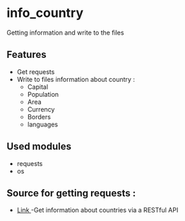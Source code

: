 # info_country
Getting information and write to the files

## Features
 - Get requests 
 - Write to files information about country :
   - Capital 
   - Population
   - Area
   - Currency
   - Borders 
   - languages 
 

## Used modules
 - requests
 - os

## Source for getting requests :
 - [Link ](https://restcountries.eu/) -Get information about countries via a RESTful API  
